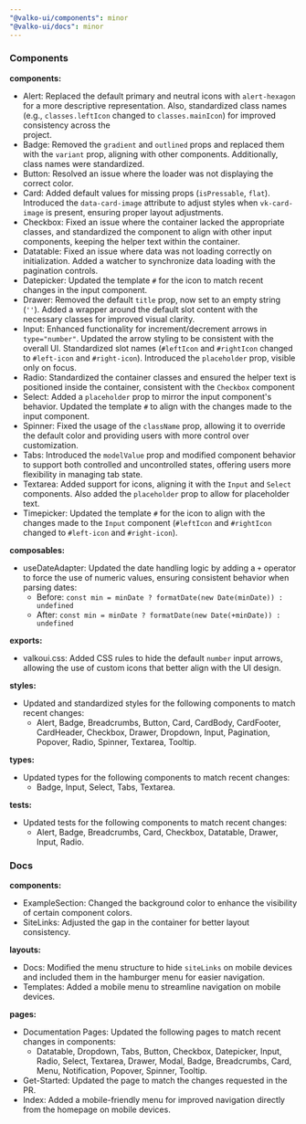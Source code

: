 ```yaml
---
"@valko-ui/components": minor
"@valko-ui/docs": minor
---
```


### Components

**components:**
  - Alert: Replaced the default primary and neutral icons with `alert-hexagon` for a more descriptive representation. Also, standardized class names (e.g., `classes.leftIcon` changed to `classes.mainIcon`) for improved consistency across the   
    project.
  - Badge: Removed the `gradient` and `outlined` props and replaced them with the `variant` prop, aligning with other components. Additionally, class names were standardized.
  - Button: Resolved an issue where the loader was not displaying the correct color.
  - Card: Added default values for missing props (`isPressable`, `flat`). Introduced the `data-card-image` attribute to adjust styles when `vk-card-image` is present, ensuring proper layout adjustments.
  - Checkbox: Fixed an issue where the container lacked the appropriate classes, and standardized the component to align with other input components, keeping the helper text within the container.
  - Datatable: Fixed an issue where data was not loading correctly on initialization. Added a watcher to synchronize data loading with the pagination controls.
  - Datepicker: Updated the template `#` for the icon to match recent changes in the input component.
  - Drawer: Removed the default `title` prop, now set to an empty string (`''`). Added a wrapper around the default slot content with the necessary classes for improved visual clarity.
  - Input: Enhanced functionality for increment/decrement arrows in `type="number"`. Updated the arrow styling to be consistent with the overall UI. Standardized slot names (`#leftIcon` and `#rightIcon` changed to `#left-icon` and `#right-icon`). 
    Introduced the `placeholder` prop, visible only on focus.
  - Radio: Standardized the container classes and ensured the helper text is positioned inside the container, consistent with the `Checkbox` component
  - Select: Added a `placeholder` prop to mirror the input component's behavior. Updated the template `#` to align with the changes made to the input component.
  - Spinner: Fixed the usage of the `className` prop, allowing it to override the default color and providing users with more control over customization.
  - Tabs: Introduced the `modelValue` prop and modified component behavior to support both controlled and uncontrolled states, offering users more flexibility in managing tab state.
  - Textarea: Added support for icons, aligning it with the `Input` and `Select` components. Also added the `placeholder` prop to allow for placeholder text.
  - Timepicker: Updated the template `#` for the icon to align with the changes made to the `Input` component (`#leftIcon` and `#rightIcon` changed to `#left-icon` and `#right-icon`).

**composables:**
  - useDateAdapter: Updated the date handling logic by adding a `+` operator to force the use of numeric values, ensuring consistent behavior when parsing dates:
    - Before: `const min = minDate ? formatDate(new Date(minDate)) : undefined`
    - After: `const min = minDate ? formatDate(new Date(+minDate)) : undefined`

**exports:**
  - valkoui.css: Added CSS rules to hide the default `number` input arrows, allowing the use of custom icons that better align with the UI design.

**styles:**
  - Updated and standardized styles for the following components to match recent changes:
    - Alert, Badge, Breadcrumbs, Button, Card, CardBody, CardFooter, CardHeader, Checkbox, Drawer, Dropdown, Input, Pagination, Popover, Radio, Spinner, Textarea, Tooltip.

**types:**
  - Updated types for the following components to match recent changes:
    - Badge, Input, Select, Tabs, Textarea.

**tests:**
  - Updated tests for the following components to match recent changes:
    - Alert, Badge, Breadcrumbs, Card, Checkbox, Datatable, Drawer, Input, Radio.

### Docs

**components:**
  - ExampleSection: Changed the background color to enhance the visibility of certain component colors.
  - SiteLinks: Adjusted the gap in the container for better layout consistency.

**layouts:**
  - Docs: Modified the menu structure to hide `siteLinks` on mobile devices and included them in the hamburger menu for easier navigation.
  - Templates: Added a mobile menu to streamline navigation on mobile devices.

**pages:**
  - Documentation Pages: Updated the following pages to match recent changes in components:
    - Datatable, Dropdown, Tabs, Button, Checkbox, Datepicker, Input, Radio, Select, Textarea, Drawer, Modal, Badge, Breadcrumbs, Card, Menu, Notification, Popover, Spinner, Tooltip.
  - Get-Started: Updated the page to match the changes requested in the PR.
  - Index: Added a mobile-friendly menu for improved navigation directly from the homepage on mobile devices.
